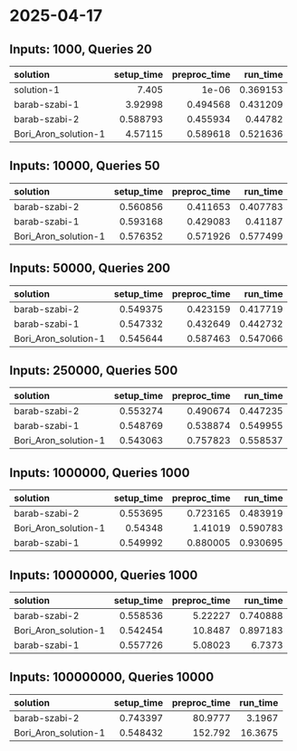 # 2025-04-17

## Inputs: 1000, Queries 20

| solution             |   setup_time |   preproc_time |   run_time |
|:---------------------|-------------:|---------------:|-----------:|
| solution-1           |     7.405    |       1e-06    |   0.369153 |
| barab-szabi-1        |     3.92998  |       0.494568 |   0.431209 |
| barab-szabi-2        |     0.588793 |       0.455934 |   0.44782  |
| Bori_Aron_solution-1 |     4.57115  |       0.589618 |   0.521636 |

## Inputs: 10000, Queries 50

| solution             |   setup_time |   preproc_time |   run_time |
|:---------------------|-------------:|---------------:|-----------:|
| barab-szabi-2        |     0.560856 |       0.411653 |   0.407783 |
| barab-szabi-1        |     0.593168 |       0.429083 |   0.41187  |
| Bori_Aron_solution-1 |     0.576352 |       0.571926 |   0.577499 |

## Inputs: 50000, Queries 200

| solution             |   setup_time |   preproc_time |   run_time |
|:---------------------|-------------:|---------------:|-----------:|
| barab-szabi-2        |     0.549375 |       0.423159 |   0.417719 |
| barab-szabi-1        |     0.547332 |       0.432649 |   0.442732 |
| Bori_Aron_solution-1 |     0.545644 |       0.587463 |   0.547066 |

## Inputs: 250000, Queries 500

| solution             |   setup_time |   preproc_time |   run_time |
|:---------------------|-------------:|---------------:|-----------:|
| barab-szabi-2        |     0.553274 |       0.490674 |   0.447235 |
| barab-szabi-1        |     0.548769 |       0.538874 |   0.549955 |
| Bori_Aron_solution-1 |     0.543063 |       0.757823 |   0.558537 |

## Inputs: 1000000, Queries 1000

| solution             |   setup_time |   preproc_time |   run_time |
|:---------------------|-------------:|---------------:|-----------:|
| barab-szabi-2        |     0.553695 |       0.723165 |   0.483919 |
| Bori_Aron_solution-1 |     0.54348  |       1.41019  |   0.590783 |
| barab-szabi-1        |     0.549992 |       0.880005 |   0.930695 |

## Inputs: 10000000, Queries 1000

| solution             |   setup_time |   preproc_time |   run_time |
|:---------------------|-------------:|---------------:|-----------:|
| barab-szabi-2        |     0.558536 |        5.22227 |   0.740888 |
| Bori_Aron_solution-1 |     0.542454 |       10.8487  |   0.897183 |
| barab-szabi-1        |     0.557726 |        5.08023 |   6.7373   |

## Inputs: 100000000, Queries 10000

| solution             |   setup_time |   preproc_time |   run_time |
|:---------------------|-------------:|---------------:|-----------:|
| barab-szabi-2        |     0.743397 |        80.9777 |     3.1967 |
| Bori_Aron_solution-1 |     0.548432 |       152.792  |    16.3675 |